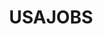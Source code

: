---
# This topic lives at
# https://digital.gov/topics/usajobs

slug: "usajobs"

# Topic Title
title: "USAJOBS"

# description — keep it short and clear
summary: ""


# Weight
weight: 1

# For more information on managing topics,
# see https://github.com/GSA/digitalgov.gov/wiki
---